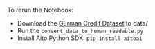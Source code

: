 To rerun the Notebook:
- Download the [GErman Credit Dataset](http://archive.ics.uci.edu/ml/datasets/Statlog+%28German+Credit+Data%29) to data/
- Run the ```convert_data_to_human_readable.py```
- Install Aito Python SDK: ```pip install aitoai```

